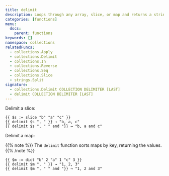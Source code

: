 ```yaml
---
title: delimit
description: Loops through any array, slice, or map and returns a string of all the values separated by a delimiter.
categories: [functions]
menu:
  docs:
    parent: functions
keywords: []
namespace: collections
relatedFuncs:
  - collections.Apply
  - collections.Delimit
  - collections.In
  - collections.Reverse
  - collections.Seq
  - collections.Slice
  - strings.Split
signature:
  - collections.Delimit COLLECTION DELIMITER [LAST]
  - delimit COLLECTION DELIMITER [LAST]
---
```


Delimit a slice:

```go-html-template
{{ $s := slice "b" "a" "c" }}
{{ delimit $s ", " }} → "b, a, c"
{{ delimit $s ", " " and "}} → "b, a and c"
```

Delimit a map:

{{% note %}}
The `delimit` function sorts maps by key, returning the values.
{{% /note %}}

```go-html-template
{{ $m := dict "b" 2 "a" 1 "c" 3 }}
{{ delimit $m ", " }} → "1, 2, 3"
{{ delimit $m ", " " and "}} → "1, 2 and 3"
```
